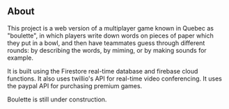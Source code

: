 ## About

This project is a web version of a multiplayer game known in Quebec as "boulette", in which players write down words on pieces of paper which they put in a bowl, and then have teammates guess through different rounds: by describing the words, by miming, or by making sounds for example.

It is built using the Firestore real-time database and firebase cloud functions. It also uses twillio's API for real-time video conferencing. It uses the paypal API for purchasing premium games.

Boulette is still under construction.
